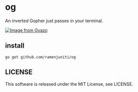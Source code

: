 # og

An inverted Gopher just passes in your terminal.

[![Image from Gyazo](https://i.gyazo.com/1435dc8de3c9ca2f40279d8988e1bcab.gif)](https://gyazo.com/1435dc8de3c9ca2f40279d8988e1bcab)

## install

```
go get github.com/ramenjuniti/og
```

## LICENSE

This software is released under the MIT License, see LICENSE.